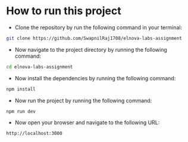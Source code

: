 # How to run this project

- Clone the repository by run the following command in your terminal:

```bash
git clone https://github.com/SwapnilRaj1708/elnova-labs-assignment
```

- Now navigate to the project directory by running the following command:

```bash
cd elnova-labs-assignment
```

- Now install the dependencies by running the following command:

```bash
npm install
```

- Now run the project by running the following command:

```bash
npm run dev
```

- Now open your browser and navigate to the following URL:

```bash
http://localhost:3000
```
